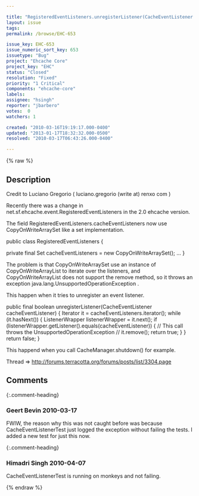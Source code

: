 ```yaml
---

title: "RegisteredEventListeners.unregisterListener(CacheEventListener cacheEventListener) throws  java.lang.UnsupportedOperationException"
layout: issue
tags: 
permalink: /browse/EHC-653

issue_key: EHC-653
issue_numeric_sort_key: 653
issuetype: "Bug"
project: "Ehcache Core"
project_key: "EHC"
status: "Closed"
resolution: "Fixed"
priority: "1 Critical"
components: "ehcache-core"
labels: 
assignee: "hsingh"
reporter: "jbarbero"
votes:  0
watchers: 1

created: "2010-03-16T19:19:17.000-0400"
updated: "2013-01-17T18:32:32.000-0500"
resolved: "2010-03-17T06:43:26.000-0400"

---
```




{% raw %}



## Description

<div markdown="1" class="description">

Credit to Luciano Gregorio ( luciano.gregorio (write at) renxo com )

Recently there was a change in  net.sf.ehcache.event.RegisteredEventListeners in the 2.0 ehcache version.

The field RegisteredEventListeners.cacheEventListeners  now use CopyOnWriteArraySet like a set implementation.


public class RegisteredEventListeners \{

private final Set<ListenerWrapper> cacheEventListeners = new CopyOnWriteArraySet<ListenerWrapper>();
...
\}

The problem is that CopyOnWriteArraySet use an instance of CopyOnWriteArrayList  to iterate over the listeners, and CopyOnWriteArrayList does not support the remove method, so it throws an exception java.lang.UnsupportedOperationException .

This happen when it tries to unregister an event listener.

public final boolean unregisterListener(CacheEventListener cacheEventListener) \{
       Iterator<ListenerWrapper> it = cacheEventListeners.iterator();
       while (it.hasNext()) {
             ListenerWrapper listenerWrapper = it.next();
             if (listenerWrapper.getListener().equals(cacheEventListener)) {
                            // This call throws the UnsupportedOperationException //
                           it.remove();
                           return true;
            }
        }
        return false;
\}

This happend when you call CacheManager.shutdown() for example.

Thread => http://forums.terracotta.org/forums/posts/list/3304.page




</div>

## Comments


{:.comment-heading}
### **Geert Bevin** <span class="date">2010-03-17</span>

<div markdown="1" class="comment">

FWIW, the reason why this was not caught before was because CacheEventListenerTest just logged the exception without failing the tests. I added a new test for just this now.

</div>


{:.comment-heading}
### **Himadri Singh** <span class="date">2010-04-07</span>

<div markdown="1" class="comment">

CacheEventListenerTest is running on monkeys and not failing.

</div>



{% endraw %}
